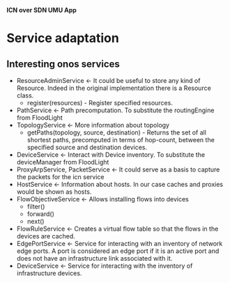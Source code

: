 **ICN over SDN UMU App**

# Service adaptation
## Interesting onos services
* ResourceAdminService <- It could be useful to store any kind of Resource. Indeed in the original implementation there is a Resource class.
    * register(resources) - Register specified resources.
* PathService <- Path precomputation. To substitute the routingEngine from FloodLight
* TopologyService <- More information about topology
    * getPaths(topology, source, destination) - Returns the set of all shortest paths, precomputed in terms of hop-count, between the specified source and destination devices.
* DeviceService <- Interact with Device inventory. To substitute the deviceManager from FloodLight
* ProxyArpService, PacketService <- It could serve as a basis to capture the packets for the icn service
* HostService <- Information about hosts. In our case caches and proxies would be shown as hosts.
* FlowObjectiveService <- Allows installing flows into devices
    * filter()
    * forward()
    * next()
* FlowRuleService <- Creates a virtual flow table so that the flows in the devices are cached.
* EdgePortService <- Service for interacting with an inventory of network edge ports. A port is considered an edge port if it is an active port and does not have an infrastructure link associated with it.
* DeviceService <- Service for interacting with the inventory of infrastructure devices.

